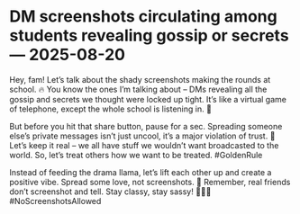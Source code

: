 # DM screenshots circulating among students revealing gossip or secrets — 2025-08-20

Hey, fam! Let’s talk about the shady screenshots making the rounds at school. 🔥 You know the ones I’m talking about – DMs revealing all the gossip and secrets we thought were locked up tight. It’s like a virtual game of telephone, except the whole school is listening in. 💬

But before you hit that share button, pause for a sec. Spreading someone else’s private messages isn’t just uncool, it’s a major violation of trust. 🚫 Let’s keep it real – we all have stuff we wouldn’t want broadcasted to the world. So, let’s treat others how we want to be treated. #GoldenRule

Instead of feeding the drama llama, let’s lift each other up and create a positive vibe. Spread some love, not screenshots. 🌟 Remember, real friends don’t screenshot and tell. Stay classy, stay sassy! 💁‍♀️💅 #NoScreenshotsAllowed